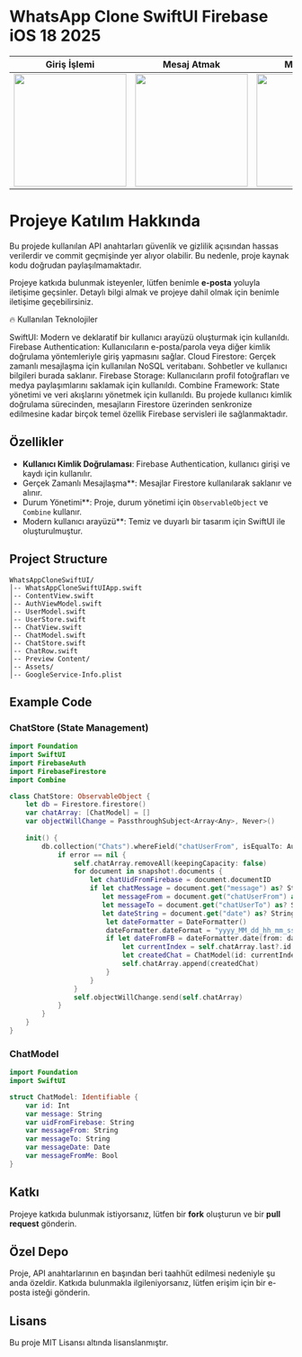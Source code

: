 # WhatsApp Clone SwiftUI Firebase iOS 18 2025  

| Giriş İşlemi | Mesaj Atmak | Mesaj Almak |
|-------------|------------|------------|
| <img src="https://github.com/user-attachments/assets/176ef78f-0f25-4980-87e9-a7122808f1ef" width="200"/> | <img src="https://github.com/user-attachments/assets/b2288db6-8835-4dd4-b513-ae9ed86f30e4" width="200"/> | <img src="https://github.com/user-attachments/assets/ded9de59-3066-43a1-8f8d-fae9bc0b50d2" width="200"/> |


# Projeye Katılım Hakkında

Bu projede kullanılan API anahtarları güvenlik ve gizlilik açısından hassas verilerdir ve commit geçmişinde yer alıyor olabilir. Bu nedenle, proje kaynak kodu doğrudan paylaşılmamaktadır.

Projeye katkıda bulunmak isteyenler, lütfen benimle **e-posta** yoluyla iletişime geçsinler. Detaylı bilgi almak ve projeye dahil olmak için benimle iletişime geçebilirsiniz.


🔥 Kullanılan Teknolojiler

SwiftUI: Modern ve deklaratif bir kullanıcı arayüzü oluşturmak için kullanıldı.
Firebase Authentication: Kullanıcıların e-posta/parola veya diğer kimlik doğrulama yöntemleriyle giriş yapmasını sağlar.
Cloud Firestore: Gerçek zamanlı mesajlaşma için kullanılan NoSQL veritabanı. Sohbetler ve kullanıcı bilgileri burada saklanır.
Firebase Storage: Kullanıcıların profil fotoğrafları ve medya paylaşımlarını saklamak için kullanıldı.
Combine Framework: State yönetimi ve veri akışlarını yönetmek için kullanıldı.
Bu projede kullanıcı kimlik doğrulama sürecinden, mesajların Firestore üzerinden senkronize edilmesine kadar birçok temel özellik Firebase servisleri ile sağlanmaktadır.

## Özellikler
- **Kullanıcı Kimlik Doğrulaması**: Firebase Authentication, kullanıcı girişi ve kaydı için kullanılır.
- Gerçek Zamanlı Mesajlaşma**: Mesajlar Firestore kullanılarak saklanır ve alınır.
- Durum Yönetimi**: Proje, durum yönetimi için `ObservableObject` ve `Combine` kullanır.
- Modern kullanıcı arayüzü**: Temiz ve duyarlı bir tasarım için SwiftUI ile oluşturulmuştur.

## Project Structure
```
WhatsAppCloneSwiftUI/
│-- WhatsAppCloneSwiftUIApp.swift
│-- ContentView.swift
│-- AuthViewModel.swift
│-- UserModel.swift
│-- UserStore.swift
│-- ChatView.swift
│-- ChatModel.swift
│-- ChatStore.swift
│-- ChatRow.swift
│-- Preview Content/
│-- Assets/
│-- GoogleService-Info.plist
```

## Example Code
### ChatStore (State Management)
```swift
import Foundation
import SwiftUI
import FirebaseAuth
import FirebaseFirestore
import Combine

class ChatStore: ObservableObject {
    let db = Firestore.firestore()
    var chatArray: [ChatModel] = []
    var objectWillChange = PassthroughSubject<Array<Any>, Never>()
    
    init() {
        db.collection("Chats").whereField("chatUserFrom", isEqualTo: Auth.auth().currentUser?.uid).addSnapshotListener { snapshot, error in
            if error == nil {
                self.chatArray.removeAll(keepingCapacity: false)
                for document in snapshot!.documents {
                    let chatUidFromFirebase = document.documentID
                    if let chatMessage = document.get("message") as? String,
                       let messageFrom = document.get("chatUserFrom") as? String,
                       let messageTo = document.get("chatUserTo") as? String,
                       let dateString = document.get("date") as? String {
                        let dateFormatter = DateFormatter()
                        dateFormatter.dateFormat = "yyyy_MM_dd_hh_mm_ss"
                        if let dateFromFB = dateFormatter.date(from: dateString) {
                            let currentIndex = self.chatArray.last?.id ?? -1
                            let createdChat = ChatModel(id: currentIndex + 1, message: chatMessage, uidFromFirebase: chatUidFromFirebase, messageFrom: messageFrom, messageTo: messageTo, messageDate: dateFromFB, messageFromMe: true)
                            self.chatArray.append(createdChat)
                        }
                    }
                }
                self.objectWillChange.send(self.chatArray)
            }
        }
    }
}
```

### ChatModel
```swift
import Foundation
import SwiftUI

struct ChatModel: Identifiable {
    var id: Int
    var message: String
    var uidFromFirebase: String
    var messageFrom: String
    var messageTo: String
    var messageDate: Date
    var messageFromMe: Bool
}
```

## Katkı
Projeye katkıda bulunmak istiyorsanız, lütfen bir **fork** oluşturun ve bir **pull request** gönderin.

## Özel Depo
Proje, API anahtarlarının en başından beri taahhüt edilmesi nedeniyle şu anda özeldir. Katkıda bulunmakla ilgileniyorsanız, lütfen erişim için bir e-posta isteği gönderin.

## Lisans
Bu proje MIT Lisansı altında lisanslanmıştır.

